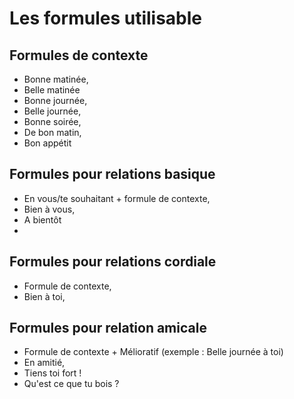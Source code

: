 # Les formules utilisable 

## Formules de contexte
- Bonne matinée, 
- Belle matinée
- Bonne journée, 
- Belle journée, 
- Bonne soirée, 
- De bon matin, 
- Bon appétit

## Formules pour relations basique 
- En vous/te souhaitant + formule de contexte, 
- Bien à vous, 
- A bientôt
- 

## Formules pour relations cordiale
- Formule de contexte, 
- Bien à toi, 

## Formules pour relation amicale
- Formule de contexte + Mélioratif (exemple : Belle journée à toi) 
- En amitié, 
- Tiens toi fort !
- Qu'est ce que tu bois ?


